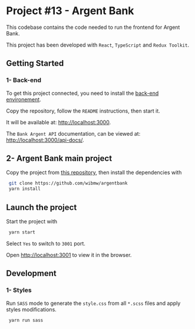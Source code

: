 # Project #13 - Argent Bank

This codebase contains the code needed to run the frontend for Argent Bank.

This project has been developed with `React`, `TypeScript` and `Redux Toolkit`.

## Getting Started 

### 1- Back-end

To get this project connected, you need to install the [back-end environement](https://github.com/OpenClassrooms-Student-Center/Project-10-Bank-API/tree/master/.github/ISSUE_TEMPLATE). 

Copy the repository, follow the `README`  instructions, then start it.

It will be available at: [http://localhost:3000](http://localhost:3000).

The `Bank Argent API` documentation, can be viewed at: [http://localhost:3000/api-docs/](http://localhost:3000/api-docs/).

## 2- Argent Bank main project
Copy the project from [this repository](https://github.com/wibmw/argentbank), then install the dependencies with 
```bash
 git clone https://github.com/wibmw/argentbank
 yarn install
 ```

## Launch the project

Start the project with
```bash
 yarn start
 ```

Select `Yes` to switch to `3001` port.

Open [http://localhost:3001](http://localhost:3001) to view it in the browser.

## Development

### 1- Styles

Run `SASS` mode to generate the `style.css` from all `*.scss` files and apply styles modifications.
```bash
 yarn run sass
```
